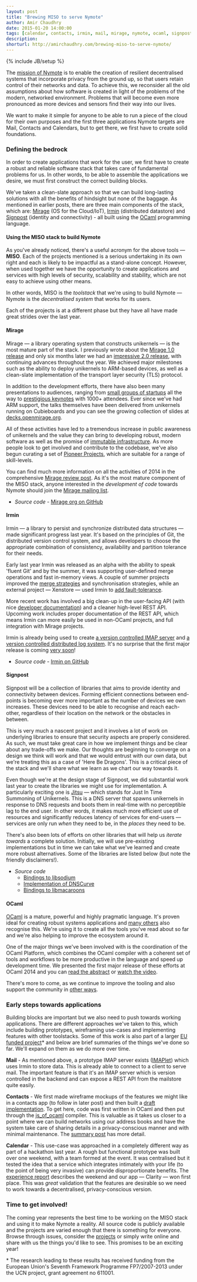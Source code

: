 ```yaml
---
layout: post
title: "Brewing MISO to serve Nymote"
author: Amir Chaudhry
date: 2015-01-20 14:00:00
tags: [calendar, contacts, irmin, mail, mirage, nymote, ocaml, signpost, unikernel]
description:
shorturl: http://amirchaudhry.com/brewing-miso-to-serve-nymote/
---
```

{% include JB/setup %}

The [mission of Nymote][nymote-mission] is to enable the creation of resilient
decentralised systems that incorporate privacy from the ground up, so that
users retain control of their networks and data.  To achieve this, we
reconsider all the old assumptions about how software is created in light of
the problems of the modern, networked environment.  Problems that will become
even more pronounced as more devices and sensors find their way into our lives.

We want to make it simple for anyone to be able to run a piece of the cloud
for their own purposes and the first three applications Nymote targets are
Mail, Contacts and Calendars, but to get there, we first have to create solid
foundations.


### Defining the bedrock ###

In order to create applications that work for the user, we first have to
create a robust and reliable software stack that takes care of fundamental
problems for us. In other words, to be able to assemble the applications we
desire, we must first construct the correct building blocks.

We've taken a clean-slate approach so that we can build long-lasting solutions
with all the benefits of hindsight but none of the baggage. As
mentioned in earlier posts, there are three main components of the stack,
which are: [Mirage][] (OS for the Cloud/IoT), [Irmin][] (distributed datastore)
and [Signpost][] (identity and connectivity) - all built using the [OCaml][]
programming language.

#### Using the MISO stack to build Nymote ####

As you've already noticed, there's a useful acronym for the above tools —
**MISO**. Each of the projects mentioned is a serious undertaking in its own
right and each is likely to be impactful as a stand-alone concept.  However,
when used together we have the opportunity to create applications and services
with high levels of security, scalability and stability, which are not easy to
achieve using other means. 

In other words, MISO is the *toolstack* that we're using to build Nymote —
Nymote is the *decentralised system* that works for its users.

Each of the projects is at a different phase but they have all have made great
strides over the last year.

#### Mirage ####

Mirage — a library operating system that constructs unikernels — is the most
mature part of the stack. I previously wrote about the
[Mirage 1.0 release][mir-10] and only six months later we had an
[impressive 2.0 release][mir-20], with continuing advances throughout the year.
We achieved major milestones such as the ability to deploy unikernels to
ARM-based devices, as well as a clean-slate implementation of the transport
layer security (TLS) protocol.

In addition to the development efforts, there have also been many
presentations to audiences, ranging from [small groups of startups][ac-ef-talk]
all the way to [prestigious keynotes][31c3-talk] with 1000+ attendees.  Ever
since we've had ARM support, the talks themselves have been delivered from
unikernels running on Cubieboards and you can see the growing collection of
slides at [decks.openmirage.org][decks].

All of these activities have led to a tremendous increase in public awareness
of unikernels and the value they can bring to developing robust, modern
software as well as the promise of [immutable infrastructure][after-docker].
As more people look to get involved and contribute to the codebase, we've also
begun curating a set of [Pioneer Projects][pioneer], which are suitable for a
range of skill-levels.

You can find much more information on all the activities of 2014 in the
comprehensive [Mirage review post][mirage-review]. As it's the most mature
component of the MISO stack, anyone interested in the *development of code*
towards Nymote should join the [Mirage mailing list][mir-mail].

- *Source code* - [Mirage org on GitHub](https://github.com/mirage)

#### Irmin ####

Irmin — a library to persist and synchronize distributed data structures —
made significant progress last year. It's based on the principles of Git, the
distributed version control system, and allows developers to choose the
appropriate combination of consistency, availability and partition tolerance
for their needs.

Early last year Irmin was released as an alpha with the ability to speak
'fluent Git' and by the summer, it was supporting user-defined merge
operations and fast in-memory views.  A couple of summer projects improved the
[merge strategies][merge-strat] and synchronisation strategies, while an
external project — Xenstore — used Irmin to [add fault-tolerance][xirminstore].

More recent work has involved a big clean-up in the user-facing API (with nice
[developer documentation][irmin-docs]) and a cleaner high-level REST API.
Upcoming work includes proper documentation of the REST API, which means Irmin
can more easily be used in non-OCaml projects, and full integration with
Mirage projects. 

Irmin is already being used to create
[a version controlled IMAP server][imaplet] and
[a version controlled distributed log system][irmin-dog]. It's no surprise
that the first major release is coming [very soon][irmin-10]!

- *Source code* - [Irmin on GitHub](https://github.com/mirage/irmin)

#### Signpost ####

Signpost will be a collection of libraries that aims to provide identity and
connectivity between devices.  Forming efficient connections between
end-points is becoming ever more important as the number of devices we own
increases. These devices need to be able to recognise and reach each-other,
regardless of their location on the network or the obstacles in between. 

This is very much a nascent project and it involves a lot of work on
underlying libraries to ensure that security aspects are properly considered.
As such, we must take great care in how we implement things and be clear about
any trade-offs we make. Our thoughts are beginning to converge on a design we
think will work and that we would entrust with our own data, but we're
treating this as a case of 'Here Be Dragons'.  This is a critical piece of the
stack and we'll share what we learn as we chart our way towards it.

Even though we're at the design stage of Signpost, we did substantial work
last year to create the libraries we might use for implementation.  A
particularly exciting one is [Jitsu][] — which stands for Just In Time
Summoning of Unikernels. This is a DNS server that spawns unikernels in
response to DNS requests and boots them in real-time with no perceptible lag
to the end user.  In other words, it makes much more efficient use of
resources and significantly reduces latency of services for end-users —
services are only run *when* they need to be, in the *places* they need to be. 

There's also been lots of efforts on other libraries that will help us
*iterate towards* a complete solution. Initially, we will use pre-existing
implementations but in time we can take what we've learned and create more
robust alternatives. Some of the libraries are listed below (but note the
friendly disclaimers!). 

- *Source code*
  - [Bindings to libsodium](https://github.com/dsheets/ocaml-sodium)
  - [Implementation of DNSCurve](https://github.com/dsheets/ocaml-dnscurve)
  - [Bindings to libmacaroons](https://github.com/dsheets/ocaml-libmacaroons)


#### OCaml ####

[OCaml][ocamlorg] is a mature, powerful and highly pragmatic language.  It's
proven ideal for creating robust systems applications and
[many others][ocaml-co] also recognise this.  We're using it to create all the
tools you've read about so far and we're also helping to improve the ecosystem
around it.

One of the major things we've been involved with is the coordination of the
OCaml Platform, which combines the OCaml compiler with a coherent set of tools
and workflows to be more productive in the language and speed up development
time.  We presented the first major release of these efforts at OCaml 2014 and
you can [read the abstract][platform-pdf] or [watch the video][platform-video].

There's more to come, as we continue to improve the tooling and also support
the community in [other ways][gov-post].


### Early steps towards applications ###

Building blocks are important but we also need to push towards working
applications.  There are different approaches we've taken to this, which
include building prototypes, wireframing use-cases and implementing features
with other toolstacks.  Some of this work is also part of a larger
[EU funded project][ucn]\* and below are brief summaries of the things we've
done so far. We'll expand on them as we do more over time.

**Mail** - As mentioned above, a prototype IMAP server exists ([IMAPlet][])
which uses Irmin to store data. This is already able to connect to a client to
serve mail. The important feature is that it's an IMAP server which is version
controlled in the backend and can expose a REST API from the mailstore quite
easily.

**Contacts** - We first made wireframe mockups of the features we might like
in a contacts app (to follow in later post) and then built a
[draft implementation][yan-app]. To get here, code was first written in OCaml
and then put through the [js_of_ocaml][] compiler. This is valuable as it
takes us closer to a point where we can build networks using our address books
and have the system take care of sharing details in a privacy-conscious manner
and with minimal maintenance. The [summary post][yan-writeup] has more detail.

**Calendar** - This use-case was approached in a completely different way as
part of a hackathon last year. A rough but functional prototype was built over
one weekend, with a team formed at the event.  It was centralised but it
tested the idea that a service which integrates intimately with your life (to
the point of being very invasive) can provide disproportionate benefits.  The
[experience report][seedhack] describes the weekend and our app — Clarity —
won first place. This was *great* validation that the features are desirable
so we need to work towards a decentralised, privacy-conscious version.


### Time to get involved! ###

The coming year represents the best time to be working on the MISO stack and
using it to make Nymote a reality.  All source code is publicly available and
the projects are varied enough that there is something for everyone.  Browse
through issues, consider the [projects][pioneer] or simply write online and
share with us the things you'd like to see.
This promises to be an exciting year!

<p class="footnote">* The research leading to these results has received
funding from the European Union's Seventh Framework Programme FP7/2007-2013
under the UCN project, grant agreement no 611001.
</p>

<!-- ========================================================= -->

[nymote-mission]: http://nymote.org/blog/2013/introducing-nymote/
[Mirage]: http://nymote.org/software/mirage/
[Irmin]: http://nymote.org/software/irmin/
[Signpost]: http://nymote.org/software/signpost/
[OCaml]: http://ocaml.org

[mir-10]: http://nymote.org/blog/2014/announcing-first-mirage-release/
[mir-20]: http://openmirage.org/blog/announcing-mirage-20-release
[mir-mail]: http://lists.xenproject.org/cgi-bin/mailman/listinfo/mirageos-devel
[after-docker]: https://medium.com/@darrenrush/after-docker-unikernels-and-immutable-infrastructure-93d5a91c849e
[mir-links]: http://openmirage.org/links
[ac-ef-talk]: http://amirchaudhry.com/describing-miso-entrepreneur-first-2014/
[31c3-talk]: http://media.ccc.de/browse/congress/2014/31c3_-_6443_-_en_-_saal_2_-_201412271245_-_trustworthy_secure_modular_operating_system_engineering_-_hannes_-_david_kaloper.html#video
[decks]: http://decks.openmirage.org
[pioneer]: https://github.com/mirage/mirage-www/wiki/Pioneer-Projects
[mirage-review]: http://openmirage.org/blog/2014-in-review

[merge-strat]: http://gazagnaire.org/pub/FGM15.pdf
[xirminstore]: http://openmirage.org/blog/introducing-irmin-in-xenstore
[irmin-docs]: http://samoht.github.io/irmin/
[imaplet]: https://opam.ocaml.org/packages/imaplet-lwt/imaplet-lwt.0.1.3/
[irmin-dog]: https://github.com/samoht/dog
[irmin-10]: https://github.com/mirage/irmin/issues?q=is%3Aopen+is%3Aissue+milestone%3A1.0.0

[jitsu]: https://github.com/MagnusS/jitsu

[ocamlorg]: http://ocaml.org
[ocaml-co]: http://ocaml.org/learn/companies.html
[gov-post]: http://amirchaudhry.com/towards-governance-framework-for-ocamlorg
[opam-12beta]: http://opam.ocaml.org/blog/opam-1-2-0-beta4/
[platform-programme]: http://ocaml.org/meetings/ocaml/2014/#11401230OCamlNews
[platform-pdf]: http://ocaml.org/meetings/ocaml/2014/ocaml2014_7.pdf
[platform-video]: https://www.youtube.com/watch?v=jxhtpQ5nJHg&list=UUP9g4dLR7xt6KzCYntNqYcw

[ucn]: http://usercentricnetworking.eu
[yan-app]: https://github.com/yansh/contacts-app
[js_of_ocaml]: http://ocsigen.org/js_of_ocaml/
[yan-writeup]: http://yansnotes.blogspot.co.uk/2015/01/work-summary-ocaml-labs.html
[seedhack]: http://seedcamp.com/seedhack-5-0/
